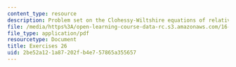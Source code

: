 ```yaml
---
content_type: resource
description: Problem set on the Clohessy-Wiltshire equations of relative motion.
file: /media/https%3A/open-learning-course-data-rc.s3.amazonaws.com/16-346-astrodynamics-fall-2008/2be52a121a87202fb4e757865a355657_ex_26.pdf
file_type: application/pdf
resourcetype: Document
title: Exercises 26
uid: 2be52a12-1a87-202f-b4e7-57865a355657
---
```

